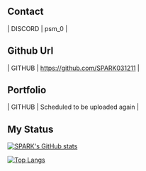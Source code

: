 ## Contact

| DISCORD | psm_0 |


## Github Url

| GITHUB | https://github.com/SPARK031211 |

## Portfolio
| GITHUB | Scheduled to be uploaded again |

## My Status
[![SPARK's GitHub stats](https://github-readme-stats.vercel.app/api?username=SPARK031211&show_icons=true&theme=solarized-light)](https://github.com/SPARK031211/SPARK031211)


[![Top Langs](https://github-readme-stats.vercel.app/api/top-langs/?username=SPARK031211)](https://github.com/SPARK031211)
